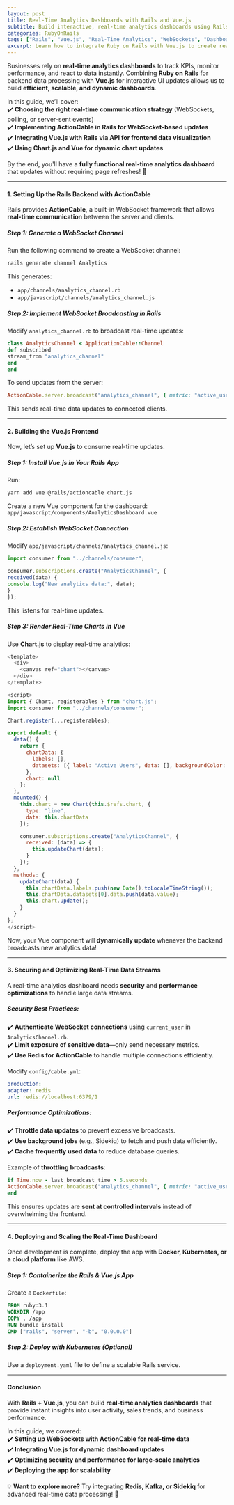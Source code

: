 ```yaml
---
layout: post
title: Real-Time Analytics Dashboards with Rails and Vue.js
subtitle: Build interactive, real-time analytics dashboards using Rails as the backend and Vue.js for dynamic UI updates.
categories: RubyOnRails
tags: ["Rails", "Vue.js", "Real-Time Analytics", "WebSockets", "Dashboards"]
excerpt: Learn how to integrate Ruby on Rails with Vue.js to create real-time analytics dashboards powered by WebSockets and APIs.
---
```



Businesses rely on **real-time analytics dashboards** to track KPIs, monitor performance, and react to data instantly. Combining **Ruby on Rails** for backend data processing with **Vue.js** for interactive UI updates allows us to build **efficient, scalable, and dynamic dashboards**.

In this guide, we’ll cover:  
✔️ **Choosing the right real-time communication strategy** (WebSockets, polling, or server-sent events)  
✔️ **Implementing ActionCable in Rails for WebSocket-based updates**  
✔️ **Integrating Vue.js with Rails via API for frontend data visualization**  
✔️ **Using Chart.js and Vue for dynamic chart updates**

By the end, you'll have a **fully functional real-time analytics dashboard** that updates without requiring page refreshes! 🚀

---

#### **1. Setting Up the Rails Backend with ActionCable**
Rails provides **ActionCable**, a built-in WebSocket framework that allows **real-time communication** between the server and clients.

##### **Step 1: Generate a WebSocket Channel**
Run the following command to create a WebSocket channel:  
```sh
rails generate channel Analytics
```

This generates:
- `app/channels/analytics_channel.rb`
- `app/javascript/channels/analytics_channel.js`

##### **Step 2: Implement WebSocket Broadcasting in Rails**
Modify `analytics_channel.rb` to broadcast real-time updates:

```ruby
class AnalyticsChannel < ApplicationCable::Channel
def subscribed
stream_from "analytics_channel"
end
end
```

To send updates from the server:

```ruby
ActionCable.server.broadcast("analytics_channel", { metric: "active_users", value: 120 })
```

This sends real-time data updates to connected clients.

---

#### **2. Building the Vue.js Frontend**
Now, let’s set up **Vue.js** to consume real-time updates.

##### **Step 1: Install Vue.js in Your Rails App**
Run:  
```sh
yarn add vue @rails/actioncable chart.js
```

Create a new Vue component for the dashboard:  
`app/javascript/components/AnalyticsDashboard.vue`

##### **Step 2: Establish WebSocket Connection**
Modify `app/javascript/channels/analytics_channel.js`:

```javascript
import consumer from "../channels/consumer";

consumer.subscriptions.create("AnalyticsChannel", {
received(data) {
console.log("New analytics data:", data);
}
});
```

This listens for real-time updates.

##### **Step 3: Render Real-Time Charts in Vue**
Use **Chart.js** to display real-time analytics:

```javascript
<template>
  <div>
    <canvas ref="chart"></canvas>
  </div>
</template>

<script>
import { Chart, registerables } from "chart.js";
import consumer from "../channels/consumer";

Chart.register(...registerables);

export default {
  data() {
    return {
      chartData: {
        labels: [],
        datasets: [{ label: "Active Users", data: [], backgroundColor: "blue" }]
      },
      chart: null
    };
  },
  mounted() {
    this.chart = new Chart(this.$refs.chart, {
      type: "line",
      data: this.chartData
    });

    consumer.subscriptions.create("AnalyticsChannel", {
      received: (data) => {
        this.updateChart(data);
      }
    });
  },
  methods: {
    updateChart(data) {
      this.chartData.labels.push(new Date().toLocaleTimeString());
      this.chartData.datasets[0].data.push(data.value);
      this.chart.update();
    }
  }
};
</script>
```

Now, your Vue component will **dynamically update** whenever the backend broadcasts new analytics data!

---

#### **3. Securing and Optimizing Real-Time Data Streams**
A real-time analytics dashboard needs **security** and **performance optimizations** to handle large data streams.

##### **Security Best Practices:**
✔️ **Authenticate WebSocket connections** using `current_user` in `AnalyticsChannel.rb`.  
✔️ **Limit exposure of sensitive data**—only send necessary metrics.  
✔️ **Use Redis for ActionCable** to handle multiple connections efficiently.

Modify `config/cable.yml`:  
```yml
production:
adapter: redis
url: redis://localhost:6379/1
```

##### **Performance Optimizations:**
✔️ **Throttle data updates** to prevent excessive broadcasts.  
✔️ **Use background jobs** (e.g., Sidekiq) to fetch and push data efficiently.  
✔️ **Cache frequently used data** to reduce database queries.

Example of **throttling broadcasts**:  
```ruby
if Time.now - last_broadcast_time > 5.seconds
ActionCable.server.broadcast("analytics_channel", { metric: "active_users", value: current_active_users })
end
```

This ensures updates are **sent at controlled intervals** instead of overwhelming the frontend.

---

#### **4. Deploying and Scaling the Real-Time Dashboard**
Once development is complete, deploy the app with **Docker, Kubernetes, or a cloud platform** like AWS.

##### **Step 1: Containerize the Rails & Vue.js App**
Create a `Dockerfile`:  
```dockerfile
FROM ruby:3.1
WORKDIR /app
COPY . /app
RUN bundle install
CMD ["rails", "server", "-b", "0.0.0.0"]
```

##### **Step 2: Deploy with Kubernetes (Optional)**
Use a `deployment.yaml` file to define a scalable Rails service.

---

#### **Conclusion**
With **Rails + Vue.js**, you can build **real-time analytics dashboards** that provide instant insights into user activity, sales trends, and business performance.

In this guide, we covered:  
✔️ **Setting up WebSockets with ActionCable for real-time data**  
✔️ **Integrating Vue.js for dynamic dashboard updates**  
✔️ **Optimizing security and performance for large-scale analytics**  
✔️ **Deploying the app for scalability**

💡 **Want to explore more?** Try integrating **Redis, Kafka, or Sidekiq** for advanced real-time data processing! 🚀  

